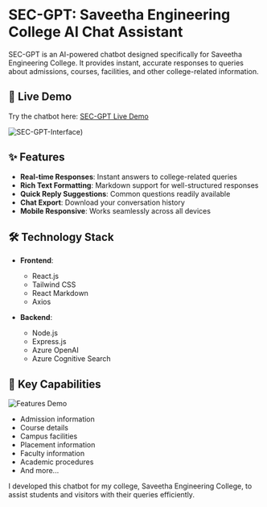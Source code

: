 # SEC-GPT: Saveetha Engineering College AI Chat Assistant

SEC-GPT is an AI-powered chatbot designed specifically for Saveetha Engineering College. It provides instant, accurate responses to queries about admissions, courses, facilities, and other college-related information.

## 🔗 Live Demo
Try the chatbot here: [SEC-GPT Live Demo](https://sec-gpt-app-hhc8chbzfmfnfwhk.southindia-01.azurewebsites.net/)

![SEC-GPT-Interface](https://github.com/user-attachments/assets/00ba34da-327e-4ce4-bfd3-cf42cd1c2f2f))

## ✨ Features

- **Real-time Responses**: Instant answers to college-related queries
- **Rich Text Formatting**: Markdown support for well-structured responses
- **Quick Reply Suggestions**: Common questions readily available
- **Chat Export**: Download your conversation history
- **Mobile Responsive**: Works seamlessly across all devices

## 🛠️ Technology Stack

- **Frontend**:
  - React.js
  - Tailwind CSS
  - React Markdown
  - Axios

- **Backend**:
  - Node.js
  - Express.js
  - Azure OpenAI
  - Azure Cognitive Search

## 🎯 Key Capabilities

![Features Demo](https://github.com/user-attachments/assets/754ca6c6-ebf1-4bd7-a5b1-8d602d0fd284)



- Admission information
- Course details
- Campus facilities
- Placement information
- Faculty information
- Academic procedures
- And more...

I developed this chatbot for my college, Saveetha Engineering College, to assist students and visitors with their queries efficiently.
